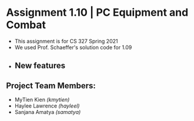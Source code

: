 # Assignment 1.10 | PC Equipment and Combat
- This assignment is for CS 327 Spring 2021
- We used Prof. Schaeffer's solution code for 1.09
- New features
  - 

## Project Team Members:
- MyTien Kien *(kmytien)*
- Haylee Lawrence *(hayleel)*
- Sanjana Amatya *(samatya)*
